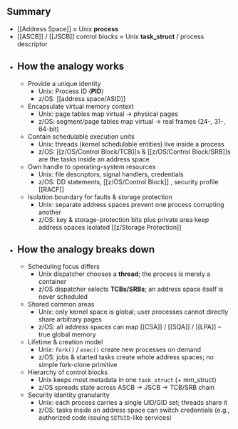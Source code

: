 ## Summary
- [[Address Space]] ≈ Unix **process**
- [[ASCB]] / [[JSCB]] control blocks ≈ Unix **task_struct** / process descriptor
- ## How the analogy works
	- Provide a unique identity
		- Unix: Process ID (**PID**)
		- z/OS: [[address space/ASID]]
	- Encapsulate virtual memory context
		- Unix: page tables map virtual → physical pages
		- z/OS: segment/page tables map virtual → real frames (24-, 31-, 64-bit)
	- Contain schedulable execution units
		- Unix: threads (kernel schedulable entities) live inside a process
		- z/OS: [[z/OS/Control Block/TCB]]s & [[z/OS/Control Block/SRB]]s are the tasks inside an address space
	- Own handle to operating-system resources
		- Unix: file descriptors, signal handlers, credentials
		- z/OS: DD statements, [[z/OS/Control Block]] , security profile [[RACF]]
	- Isolation boundary for faults & storage protection
		- Unix: separate address spaces prevent one process corrupting another
		- z/OS: key & storage-protection bits plus private area keep address spaces isolated [[z/Storage Protection]]
- ## How the analogy breaks down
	- Scheduling focus differs
		- Unix dispatcher chooses a **thread**; the process is merely a container
		- z/OS dispatcher selects **TCBs/SRBs**; an address space itself is never scheduled
	- Shared common areas
		- Unix: only kernel space is global; user processes cannot directly share arbitrary pages
		- z/OS: all address spaces can map [[CSA]] / [[SQA]] / [[LPA]] – true global memory
	- Lifetime & creation model
		- Unix: `fork()` / `exec()` create new processes on demand
		- z/OS: jobs & started tasks create whole address spaces; no simple fork-clone primitive
	- Hierarchy of control blocks
		- Unix keeps most metadata in one `task_struct` (+ mm_struct)
		- z/OS spreads state across ASCB → JSCB → TCB/SRB chain
	- Security identity granularity
		- Unix: each process carries a single UID/GID set; threads share it
		- z/OS: tasks inside an address space can switch credentials (e.g., authorized code issuing `SETUID`-like services)